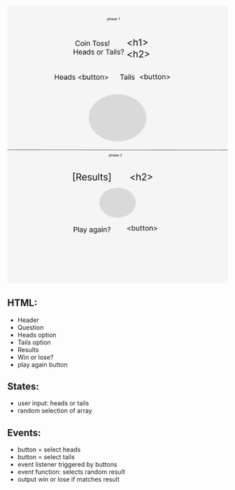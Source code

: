![heads or tails wireframe](./heads-or-tails.png)

## HTML:

-   Header
-   Question
-   Heads option
-   Tails option
-   Results
-   Win or lose?
-   play again button

## States:

-   user input: heads or tails
-   random selection of array

## Events:

-   button = select heads
-   button = select tails
-   event listener triggered by buttons
-   event function: selects random result
-   output win or lose if matches result
